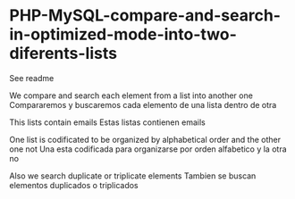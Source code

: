 # PHP-MySQL-compare-and-search-in-optimized-mode-into-two-diferents-lists
See readme

We compare and search each element from a list into another one
Compararemos y buscaremos cada elemento de una lista dentro de otra


This lists contain emails
Estas listas contienen emails 


One list is codificated to be organized by alphabetical order and the other one not
Una esta codificada para organizarse por orden alfabetico y la otra no

Also we search duplicate or triplicate  elements
Tambien se buscan elementos duplicados o triplicados